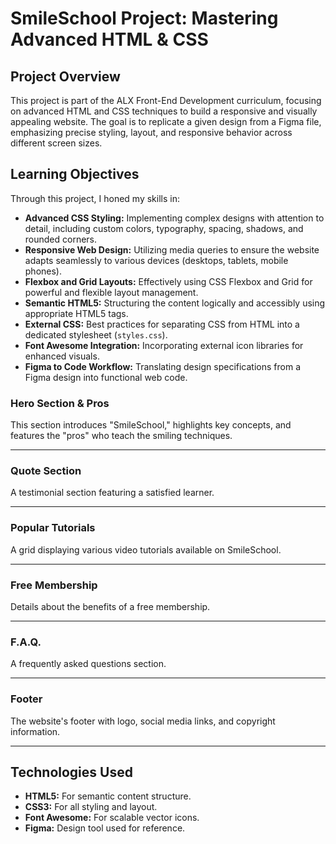 # SmileSchool Project: Mastering Advanced HTML & CSS

## Project Overview

This project is part of the ALX Front-End Development curriculum, focusing on advanced HTML and CSS techniques to build a responsive and visually appealing website. The goal is to replicate a given design from a Figma file, emphasizing precise styling, layout, and responsive behavior across different screen sizes.

## Learning Objectives

Through this project, I honed my skills in:

* **Advanced CSS Styling:** Implementing complex designs with attention to detail, including custom colors, typography, spacing, shadows, and rounded corners.
* **Responsive Web Design:** Utilizing media queries to ensure the website adapts seamlessly to various devices (desktops, tablets, mobile phones).
* **Flexbox and Grid Layouts:** Effectively using CSS Flexbox and Grid for powerful and flexible layout management.
* **Semantic HTML5:** Structuring the content logically and accessibly using appropriate HTML5 tags.
* **External CSS:** Best practices for separating CSS from HTML into a dedicated stylesheet (`styles.css`).
* **Font Awesome Integration:** Incorporating external icon libraries for enhanced visuals.
* **Figma to Code Workflow:** Translating design specifications from a Figma design into functional web code.


### Hero Section & Pros

This section introduces "SmileSchool," highlights key concepts, and features the "pros" who teach the smiling techniques.

---

### Quote Section

A testimonial section featuring a satisfied learner.

---

### Popular Tutorials

A grid displaying various video tutorials available on SmileSchool.

---

### Free Membership

Details about the benefits of a free membership.

---

### F.A.Q.

A frequently asked questions section.

---

### Footer

The website's footer with logo, social media links, and copyright information.

---

## Technologies Used

* **HTML5:** For semantic content structure.
* **CSS3:** For all styling and layout.
* **Font Awesome:** For scalable vector icons.
* **Figma:** Design tool used for reference.